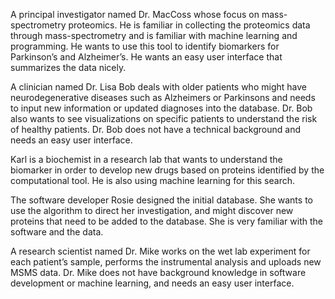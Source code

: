 A principal investigator named Dr. MacCoss whose focus on 
mass-spectrometry proteomics. He is familiar in collecting the proteomics 
data through mass-spectrometry and is familiar with machine learning and 
programming. He wants to use this tool to identify biomarkers for 
Parkinson’s and Alzheimer’s. He wants an easy user interface that 
summarizes the data nicely. 



A clinician named Dr. Lisa Bob deals with older patients who might have 
neurodegenerative diseases such as Alzheimers or Parkinsons and needs to 
input new information or updated diagnoses into the database. Dr. Bob also 
wants to see visualizations on specific patients to understand the risk of 
healthy patients. Dr. Bob does not have a technical background and needs 
an easy user interface. 

Karl is a biochemist in a research lab that wants to understand the 
biomarker in order to develop new drugs based on proteins identified by 
the computational tool. He is also using machine learning for this search. 

The software developer Rosie designed the initial database. She wants to 
use the algorithm to direct her investigation, and might discover new 
proteins that need to be added to the database. She is very familiar with 
the software and the data. 

A research scientist named Dr. Mike works on the wet lab experiment for 
each patient’s sample, performs the instrumental analysis and uploads new 
MSMS data. Dr. Mike does not have background knowledge in software 
development or machine learning, and needs an easy user interface.

